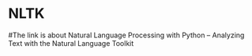 # NLTK

#The link is about Natural Language Processing with Python
– Analyzing Text with the Natural Language Toolkit
